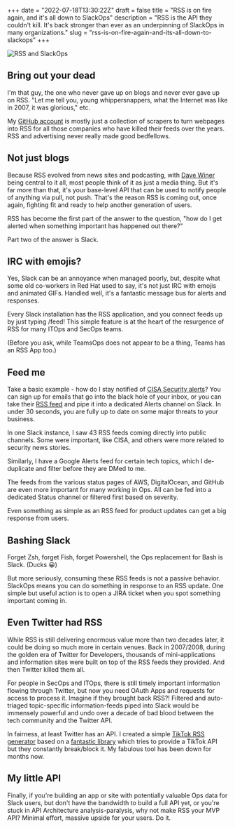 +++
date = "2022-07-18T13:30:22Z"
draft = false
title = "RSS is on fire again, and it's all down to SlackOps"
description = "RSS is the API they couldn't kill. It's back stronger than ever as an underpinning of SlackOps in many organizations."
slug = "rss-is-on-fire-again-and-its-all-down-to-slackops"
+++

![RSS and SlackOps](/images/2022/07/RSS_plus_bounding_box_05.png)

## Bring out your dead
I'm that guy, the one who never gave up on blogs and never ever gave up on RSS. "Let me tell you, young whippersnappers, what the Internet was like in 2007, it was glorious," etc.

My [GitHub account](https://github.com/conoro) is mostly just a collection of scrapers to turn webpages into RSS for all those companies who have killed their feeds over the years. RSS and advertising never really made good bedfellows.

## Not just blogs
Because RSS evolved from news sites and podcasting, with [Dave Winer](http://scripting.com/) being central to it all, most people think of it as just a media thing. But it's far more than that, it's your base-level API that can be used to notify people of anything via pull, not push. That's the reason RSS is coming out, once again, fighting fit and ready to help another generation of users. 

RSS has become the first part of the answer to the question, "how do I get alerted when something important has happened out there?"

Part two of the answer is Slack. 

## IRC with emojis?
Yes, Slack can be an annoyance when managed poorly, but, despite what some old co-workers in Red Hat used to say, it's not just IRC with emojis and animated GIFs. Handled well, it's a fantastic message bus for alerts and responses.

Every Slack installation has the RSS application, and you connect feeds up by just typing /feed! This simple feature is at the heart of the resurgence of RSS for many ITOps and SecOps teams.

(Before you ask, while TeamsOps does not appear to be a thing, Teams has an RSS App too.)

## Feed me
Take a basic example - how do I stay notified of [CISA Security alerts](https://www.cisa.gov/uscert/ncas/alerts)? You can sign up for emails that go into the black hole of your inbox, or you can take their [RSS feed](https://www.cisa.gov/uscert/ncas/alerts.xml) and pipe it into a dedicated Alerts channel on Slack. In under 30 seconds, you are fully up to date on some major threats to your business.

In one Slack instance, I saw 43 RSS feeds coming directly into public channels. Some were important, like CISA, and others were more related to security news stories. 

Similarly, I have a Google Alerts feed for certain tech topics, which I de-duplicate and filter before they are DMed to me.

The feeds from the various status pages of AWS, DigitalOcean, and GitHub are even more important for many working in Ops. All can be fed into a dedicated Status channel or filtered first based on severity.

Even something as simple as an RSS feed for product updates can get a big response from users. 

## Bashing Slack
Forget Zsh, forget Fish, forget Powershell, the Ops replacement for Bash is Slack. (Ducks 😀)

But more seriously, consuming these RSS feeds is not a passive behavior. SlackOps means you can do something in response to an RSS update. One simple but useful action is to open a JIRA ticket when you spot something important coming in. 


## Even Twitter had RSS
While RSS is still delivering enormous value more than two decades later, it could be doing so much more in certain venues. Back in 2007/2008, during the golden era of Twitter for Developers, thousands of mini-applications and information sites were built on top of the RSS feeds they provided. And then Twitter killed them all. 

For people in SecOps and ITOps, there is still timely important information flowing through Twitter, but now you need OAuth Apps and requests for access to process it. Imagine if they brought back RSS?! Filtered and auto-triaged topic-specific information-feeds piped into Slack would be immensely powerful and undo over a decade of bad blood between the tech community and the Twitter API.

In fairness, at least Twitter has an API. I created a simple [TikTok RSS generator](https://github.com/conoro/tiktok-rss-flat) based on a [fantastic library](https://github.com/davidteather/TikTok-Api) which tries to provide a TikTok API but they constantly break/block it. My fabulous tool has been down for months now.

## My little API
Finally, if you're building an app or site with potentially valuable Ops data for Slack users, but don't have the bandwidth to build a full API yet, or you're stuck in API Architecture analysis-paralysis, why not make RSS your MVP API? Minimal effort, massive upside for your users. Do it.

